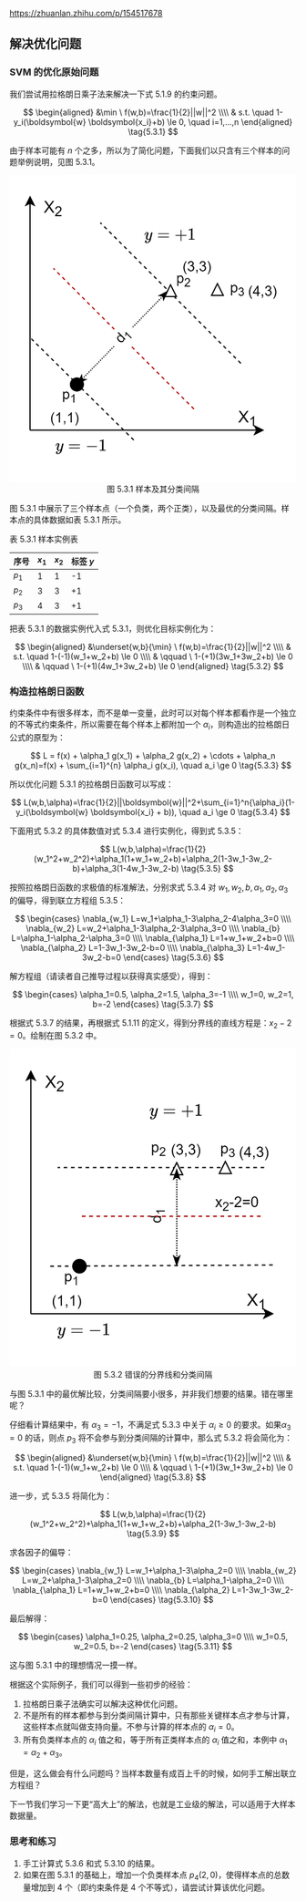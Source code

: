 https://zhuanlan.zhihu.com/p/154517678

## 解决优化问题

### SVM 的优化原始问题

我们尝试用拉格朗日乘子法来解决一下式 5.1.9 的约束问题。

$$
\begin{aligned}
    &\min \ f(w,b)=\frac{1}{2}||w||^2
    \\\\
    & s.t. \quad 1-y_i(\boldsymbol{w} \boldsymbol{x_i}+b) \le 0, \quad i=1,...,n
\end{aligned}
\tag{5.3.1}
$$

由于样本可能有 $n$ 个之多，所以为了简化问题，下面我们以只含有三个样本的问题举例说明，见图 5.3.1。

<img src="./images/5.3.1.png" />
<center>图 5.3.1 样本及其分类间隔</center>

图 5.3.1 中展示了三个样本点（一个负类，两个正类），以及最优的分类间隔。样本点的具体数据如表 5.3.1 所示。

表 5.3.1 样本实例表 

|序号|$x_1$|$x_2$|标签 $y$|
|--|--|--|--|
|$p_1$|1|1|-1|
|$p_2$|3|3|+1|
|$p_3$|4|3|+1|


把表 5.3.1 的数据实例代入式 5.3.1，则优化目标实例化为：

$$
\begin{aligned}
    &\underset{w,b}{\min} \ f(w,b)=\frac{1}{2}||w||^2
    \\\\
    & s.t. \quad 1-(-1)(w_1+w_2+b) \le 0
    \\\\
    & \qquad \ 1-(+1)(3w_1+3w_2+b) \le 0
    \\\\
    & \qquad \ 1-(+1)(4w_1+3w_2+b) \le 0
\end{aligned}
\tag{5.3.2}
$$

### 构造拉格朗日函数

约束条件中有很多样本，而不是单一变量，此时可以对每个样本都看作是一个独立的不等式约束条件，所以需要在每个样本上都附加一个 $\alpha_i$，则构造出的拉格朗日公式的原型为：

$$
L = f(x) + \alpha_1 g(x_1) + \alpha_2 g(x_2) + \cdots + \alpha_n g(x_n)=f(x) + \sum_{i=1}^{n} \alpha_i g(x_i), \quad a_i \ge 0 
\tag{5.3.3}
$$

所以优化问题 5.3.1 的拉格朗日函数可以写成：

$$
L(w,b,\alpha)=\frac{1}{2}||\boldsymbol{w}||^2+\sum_{i=1}^n{\alpha_i}(1-y_i(\boldsymbol{w} \boldsymbol{x_i} + b)), \quad a_i \ge 0
\tag{5.3.4}
$$





下面用式 5.3.2 的具体数值对式 5.3.4 进行实例化，得到式 5.3.5：

$$
L(w,b,\alpha)=\frac{1}{2}(w_1^2+w_2^2)+\alpha_1(1+w_1+w_2+b)+\alpha_2(1-3w_1-3w_2-b)+\alpha_3(1-4w_1-3w_2-b) \tag{5.3.5}
$$

按照拉格朗日函数的求极值的标准解法，分别求式 5.3.4 对 $w_1,w_2,b,\alpha_1,\alpha_2,\alpha_3$ 的偏导，得到联立方程组 5.3.5：

$$
\begin{cases}
\nabla_{w_1} L=w_1+\alpha_1-3\alpha_2-4\alpha_3=0
\\\\
\nabla_{w_2} L=w_2+\alpha_1-3\alpha_2-3\alpha_3=0
\\\\
\nabla_{b} L=\alpha_1-\alpha_2-\alpha_3=0
\\\\
\nabla_{\alpha_1} L=1+w_1+w_2+b=0
\\\\
\nabla_{\alpha_2} L=1-3w_1-3w_2-b=0
\\\\
\nabla_{\alpha_3} L=1-4w_1-3w_2-b=0
\end{cases}
\tag{5.3.6}
$$

解方程组（请读者自己推导过程以获得真实感受），得到：

$$
\begin{cases}
    \alpha_1=0.5, \alpha_2=1.5, \alpha_3=-1
    \\\\
    w_1=0, w_2=1, b=-2
\end{cases}
\tag{5.3.7}
$$

根据式 5.3.7 的结果，再根据式 5.1.11 的定义，得到分界线的直线方程是：$x_2-2=0$。绘制在图 5.3.2 中。

<img src="./images/5-3-2.png" />
<center>图 5.3.2 错误的分界线和分类间隔</center>

与图 5.3.1 中的最优解比较，分类间隔要小很多，并非我们想要的结果。错在哪里呢？

仔细看计算结果中，有 $\alpha_3=-1$，不满足式 5.3.3 中关于 $\alpha_i \ge 0$ 的要求。如果$\alpha_3=0$ 的话，则点 $p_3$ 将不会参与到分类间隔的计算中，那么式 5.3.2 将会简化为：

$$
\begin{aligned}
    &\underset{w,b}{\min} \ f(w,b)=\frac{1}{2}||w||^2
    \\\\
    & s.t. \quad 1-(-1)(w_1+w_2+b) \le 0
    \\\\
    & \qquad \ 1-(+1)(3w_1+3w_2+b) \le 0
\end{aligned}
\tag{5.3.8}
$$

进一步，式 5.3.5 将简化为：

$$
L(w,b,\alpha)=\frac{1}{2}(w_1^2+w_2^2)+\alpha_1(1+w_1+w_2+b)+\alpha_2(1-3w_1-3w_2-b) \tag{5.3.9}
$$

求各因子的偏导：

$$
\begin{cases}
\nabla_{w_1} L=w_1+\alpha_1-3\alpha_2=0
\\\\
\nabla_{w_2} L=w_2+\alpha_1-3\alpha_2=0
\\\\
\nabla_{b} L=\alpha_1-\alpha_2=0
\\\\
\nabla_{\alpha_1} L=1+w_1+w_2+b=0
\\\\
\nabla_{\alpha_2} L=1-3w_1-3w_2-b=0
\end{cases}
\tag{5.3.10}
$$

最后解得：

$$
\begin{cases}
    \alpha_1=0.25, \alpha_2=0.25, \alpha_3=0
    \\\\
    w_1=0.5, w_2=0.5, b=-2
\end{cases}
\tag{5.3.11}
$$

这与图 5.3.1 中的理想情况一摸一样。

根据这个实际例子，我们可以得到一些初步的经验：

1. 拉格朗日乘子法确实可以解决这种优化问题。
2. 不是所有的样本都参与到分类间隔计算中，只有那些关键样本点才参与计算，这些样本点就叫做支持向量。不参与计算的样本点的 $\alpha_i=0$。
3. 所有负类样本点的 $\alpha_i$ 值之和，等于所有正类样本点的 $\alpha_i$ 值之和，本例中 $\alpha_1=\alpha_2+\alpha_3$。

但是，这么做会有什么问题吗？当样本数量有成百上千的时候，如何手工解出联立方程组？

下一节我们学习一下更“高大上”的解法，也就是工业级的解法，可以适用于大样本数据量。

### 思考和练习

1. 手工计算式 5.3.6 和式 5.3.10 的结果。
2. 如果在图 5.3.1 的基础上，增加一个负类样本点 $p_4(2,0)$，使得样本点的总数量增加到 4 个（即约束条件是 4 个不等式），请尝试计算该优化问题。
